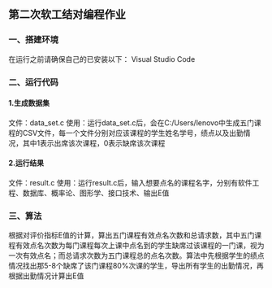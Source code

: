 ## 第二次软工结对编程作业
### 一、搭建环境
在运行之前请确保自己的已安装以下：
Visual Studio Code
### 二、运行代码
#### 1.生成数据集
文件：data_set.c
使用：运行data_set.c后，会在C:/Users/lenovo中生成五门课程的CSV文件，每一个文件分别对应该课程的学生姓名学号，绩点以及出勤情况，其中1表示出席该次课程，0表示缺席该次课程
#### 2.运行结果
文件：result.c
使用：运行result.c后，输入想要点名的课程名字，分别有软件工程、数据库、概率论、图形学、接口技术、输出E值
### 三、算法
根据对评价指标E值的计算，算出五门课程有效点名次数和总请求数，其中五门课程有效点名次数为每门课程每次上课中点名到的学生缺席过该课程的一门课，视为一次有效点名；而总请求次数为五门课程总的点名次数。算法中先根据学生的绩点情况找出那5-8个缺席了该门课程80%次课的学生，导出所有学生的出勤情况，再根据出勤情况计算出E值
